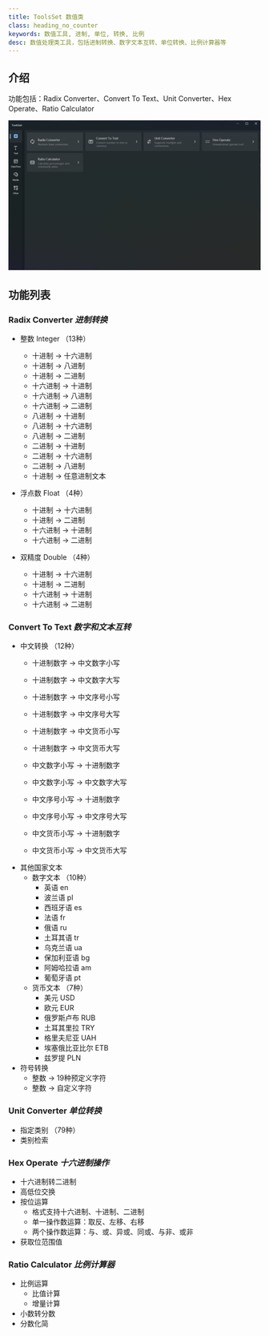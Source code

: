 ```yaml
---
title: ToolsSet 数值类
class: heading_no_counter
keywords: 数值工具, 进制, 单位, 转换, 比例
desc: 数值处理类工具，包括进制转换、数字文本互转、单位转换、比例计算器等
---
```


## 介绍

功能包括：Radix Converter、Convert To Text、Unit Converter、Hex Operate、Ratio Calculator

![](../assets/images/ToolsSet/ToolsSet00.png)

## 功能列表

### Radix Converter *进制转换*
* 整数 Integer （13种）
  * 十进制 -> 十六进制
  * 十进制 -> 八进制
  * 十进制 -> 二进制
  * 十六进制 -> 十进制
  * 十六进制 -> 八进制
  * 十六进制 -> 二进制
  * 八进制 -> 十进制
  * 八进制 -> 十六进制
  * 八进制 -> 二进制
  * 二进制 -> 十进制
  * 二进制 -> 十六进制
  * 二进制 -> 八进制
  * 十进制 -> 任意进制文本

* 浮点数 Float （4种）
  * 十进制 -> 十六进制
  * 十进制 -> 二进制
  * 十六进制 -> 十进制
  * 十六进制 -> 二进制

* 双精度 Double （4种）
  * 十进制 -> 十六进制
  * 十进制 -> 二进制
  * 十六进制 -> 十进制
  * 十六进制 -> 二进制

### Convert To Text *数字和文本互转*
* 中文转换 （12种）
  * 十进制数字 -> 中文数字小写
  * 十进制数字 -> 中文数字大写
  * 十进制数字 -> 中文序号小写
  * 十进制数字 -> 中文序号大写
  * 十进制数字 -> 中文货币小写
  * 十进制数字 -> 中文货币大写
  
  * 中文数字小写 -> 十进制数字
  * 中文数字小写 -> 中文数字大写
  * 中文序号小写 -> 十进制数字
  * 中文序号小写 -> 中文序号大写
  * 中文货币小写 -> 十进制数字
  * 中文货币小写 -> 中文货币大写
* 其他国家文本
  * 数字文本 （10种）
    * 英语 en
    * 波兰语 pl
    * 西班牙语 es
    * 法语 fr
    * 俄语 ru
    * 土耳其语 tr
    * 乌克兰语 ua
    * 保加利亚语 bg
    * 阿姆哈拉语 am
    * 葡萄牙语 pt
  * 货币文本 （7种）
    * 美元 USD
    * 欧元 EUR
    * 俄罗斯卢布 RUB
    * 土耳其里拉 TRY
    * 格里夫尼亚 UAH
    * 埃塞俄比亚比尔 ETB
    * 兹罗提 PLN
* 符号转换
  * 整数 -> 19种预定义字符
  * 整数 -> 自定义字符

### Unit Converter *单位转换*
* 指定类别 （79种）
* 类别检索

### Hex Operate *十六进制操作*
* 十六进制转二进制
* 高低位交换
* 按位运算
  * 格式支持十六进制、十进制、二进制
  * 单一操作数运算：取反、左移、右移
  * 两个操作数运算：与、或、异或、同或、与非、或非
* 获取位范围值

### Ratio Calculator *比例计算器*
* 比例运算
  * 比值计算
  * 增量计算
* 小数转分数
* 分数化简